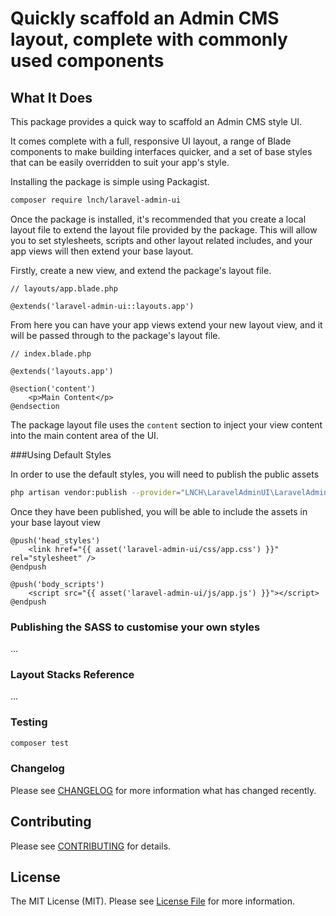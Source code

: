 # Quickly scaffold an Admin CMS layout, complete with commonly used components

## What It Does
This package provides a quick way to scaffold an Admin CMS style UI.

It comes complete with a full, responsive UI layout, a range of Blade components to make building interfaces quicker, and a set of base styles that can be easily overridden to suit your app's style.

Installing the package is simple using Packagist.

```bash
composer require lnch/laravel-admin-ui
```

Once the package is installed, it's recommended that you create a local layout file to extend the layout file provided by the package. This will allow you to set stylesheets, scripts and other layout related includes, and your app views will then extend your base layout.

Firstly, create a new view, and extend the package's layout file. 

```blade
// layouts/app.blade.php

@extends('laravel-admin-ui::layouts.app')    
```

From here you can have your app views extend your new layout view, and it will be passed through to the package's layout file.

```blade
// index.blade.php

@extends('layouts.app')

@section('content')
    <p>Main Content</p>
@endsection    
```

The package layout file uses the `content` section to inject your view content into the main content area of the UI.

###Using Default Styles

In order to use the default styles, you will need to publish the public assets

```bash
php artisan vendor:publish --provider="LNCH\LaravelAdminUI\LaravelAdminUIServiceProvider" --tag="public-assets"
```

Once they have been published, you will be able to include the assets in your base layout view

```blade
@push('head_styles')
    <link href="{{ asset('laravel-admin-ui/css/app.css') }}" rel="stylesheet" />
@endpush

@push('body_scripts')
    <script src="{{ asset('laravel-admin-ui/js/app.js') }}"></script>
@endpush
```

### Publishing the SASS to customise your own styles

...

### Layout Stacks Reference

...

### Testing

``` bash
composer test
```

### Changelog

Please see [CHANGELOG](CHANGELOG.md) for more information what has changed recently.

## Contributing

Please see [CONTRIBUTING](CONTRIBUTING.md) for details.

## License

The MIT License (MIT). Please see [License File](LICENSE.md) for more information.
